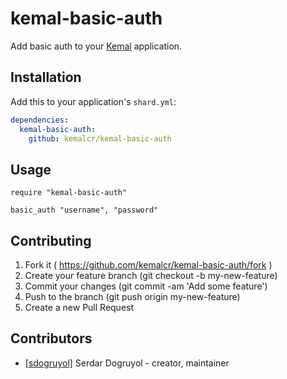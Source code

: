 # kemal-basic-auth

Add basic auth to your [Kemal](http://github.com/kemalcr/kemal) application.

## Installation


Add this to your application's `shard.yml`:

```yaml
dependencies:
  kemal-basic-auth:
    github: kemalcr/kemal-basic-auth
```


## Usage


```crystal
require "kemal-basic-auth"

basic_auth "username", "password"
```


## Contributing

1. Fork it ( https://github.com/kemalcr/kemal-basic-auth/fork )
2. Create your feature branch (git checkout -b my-new-feature)
3. Commit your changes (git commit -am 'Add some feature')
4. Push to the branch (git push origin my-new-feature)
5. Create a new Pull Request

## Contributors

- [[sdogruyol]](https://github.com/[your-github-name]) Serdar Dogruyol - creator, maintainer
